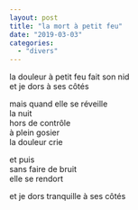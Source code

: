 ```yaml
---
layout: post
title: "la mort à petit feu"
date: "2019-03-03"
categories:
  - "divers"
---
```


la douleur à petit feu fait son nid  
et je dors à ses côtés  

mais quand elle se réveille  
la nuit  
hors de contrôle  
à plein gosier  
la douleur crie  

et puis  
sans faire de bruit  
elle se rendort  

et je dors tranquille à ses côtés  
